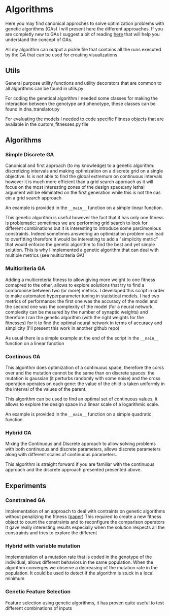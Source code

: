 # Algorithms
Here you may find canonical approches to solve optimization problems with genetic algorithms (GAs) I will present here the different approaches. If you are completly new to GAs I suggest a bit of reading [here](https://en.wikipedia.org/wiki/Genetic_algorithm#Optimization_problems) that will help you understand the concept of GAs.

All my algorithm can output a pickle file that contains all the runs executed by the GA that can be used for creating visualizations


## Utils

General purpose utility functions and utility decorators that are common to all algorithms can be found in utils.py

For coding the genetical algorithm I needed some classes for making the interaction between the genotype and phenotype, these classes can be found in dna_translator.py

For  evaluating the models I needed to code specific Fitness objects that are available in the custom_fitnesses.py file

## Algorithms

### Simple Discrete GA
Canonical and first approach (to my knowledge) to a genetic algorithm: discretizing intervals and making optimization on a discrete grid on a single objective.
Is is not able to find the global extremum on continuous intervals however it is much more efficient than a grid search approach as it will focus on the most interesting zones of the design space:any lethal argument will be eliminated on the first generation while this is not the cas ein a grid search approach

An example is provided in the ```__main__``` function on a simple linear function.

This genetic algorithm is useful however the fact that it has only one fitness is problematic: sometimes we are performing grid search to look for different combinations but it is interesting to introduce some parcimonious constraints. Indeed sometimes answering an optimization problem can lead to overfitting therefore it would be interesting to add a "simplicity metric" that would enforce the genetic algorithm to find the best and yet simple solution. This is why I implemented a genetic algorithm that can deal with multiple metrics (see multicriteria GA)


### Multicriteria GA
Adding a multicreteria fitness to allow giving more weight to one fitness comapred to the other, allows to explore solutions that try to find a compromise between two (or more) metrics. I develloped this script in order to make automated hyperparameter tuning in statistical models. I had two metrics of performance: the first one was the accuracy of the model and the second one was the complexity of the model (for a neural network, complexity can be mesured by the number of synaptic weights) and therefore I ran the genetic algorithm (with the right weights for the fitnesses) for it to find the optimal neural network in terms of accuracy and simplicity (I'll present this work in another github repo)

As usual there is a simple example at the end of the script in the ```__main__``` function on a linear function

### Continous GA
This algorithm does optimization of a continuous space, therefore the corss over and the mutation cannot be the same than on discrete spaces: the mutation is gaussian (it perturbs randomly with some noise) and the cross operation operates on each gene: the value of the child is taken uniformly in the interval of the values of the parent.

This algorithm can be used to find an optimal set of continuous values, it allows to explore the design space in a linear scale of a logarithmic scale.

An example is provided in the ```__main__``` function on a simple quadratic function

### Hybrid GA

Mixing the Continuous and Discrete approach to allow solving problems with both continuous and discrete parameters, allows discrete parameters along with different scales of continuous parameters.

This algorithm is straight forward if you are familiar with the continuous approach and the discrete approach presented presented above.


## Experiments

### Constrained GA
Implementation of an approach to deal with contraints on genetic algorithms without penalizing the fitness ([paper](https://arxiv.org/abs/1610.00976))
This required to create a new fitness object to count the constraints and to reconfigure the comparison operators
It gave really interesting results especially when the solution respects all the constraints and tries to explore the different 

### Hybrid with variable mutation
Implementation of a mutation rate that is coded in the genotype of the individual, allows different behaviors in the same population. When the algorithm converges we observe a decreasing of the mutation rate in the population. It could be used to detect if the algorithm is stuck in a local minimum

### Genetic Feature Selection
Feature selection using genetic algorithms, it has proven quite useful to test different combinations of inputs 



